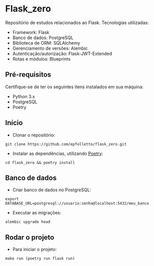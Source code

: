 # Flask_zero
Repositório de estudos relacionados ao Flask. Tecnologias utilizadas:
- Framework: Flask
- Banco de dados: PostgreSQL
- Biblioteca de ORM: SQLAlchemy
- Gerenciamento de versões: Alembic
- Autenticação/autorização: Flask-JWT-Extended
- Rotas e módulos: Blueprints

## Pré-requisitos
Certifique-se de ter os seguintes itens instalados em sua máquina:
- Python 3.x
- PostgreSQL
- Poetry

## Início
- Clonar o repositório:
  
```git clone https://github.com/epfolletto/flask_zero.git```

- Instalar as dependências, utilizando [Poetry](https://python-poetry.org/):
  
```cd flask_zero && poetry install```

## Banco de dados
- Criar banco de dados no PostgreSQL:

```export DATABASE_URL=postgresql://usuario:senha@localhost:5432/meu_banco```
  
- Executar as migrações:
  
```alembic upgrade head```

## Rodar o projeto
- Para iniciar o projeto:
  
```make run (poetry run flask run)```
